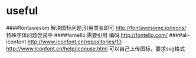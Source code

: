 # useful
####fontawesom 
解决图标问题,引用类名即可
http://fontawesome.io/icons/
特殊字体问题尝试中
####fontello
需要引用 编码
http://fontello.com/
####ali-iconfont
http://www.iconfont.cn/repositories/10
http://www.iconfont.cn/help/iconuse.html
可以自己上传图标，要求svg格式